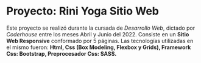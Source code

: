 # Proyecto: Rini Yoga Sitio Web

Este proyecto se realizó durante la cursada de *Desarrollo Web*, dictado por *Coderhouse* entre los meses Abril y Junio del 2022.
Consiste en un **Sitio Web Responsive** conformado por 5 páginas.
Las tecnologías utilizadas en el mismo fueron: **Html, Css (Box Modeling, Flexbox y Grids), Framework Css: Bootstrap, Preprocesador Css: SASS.**
